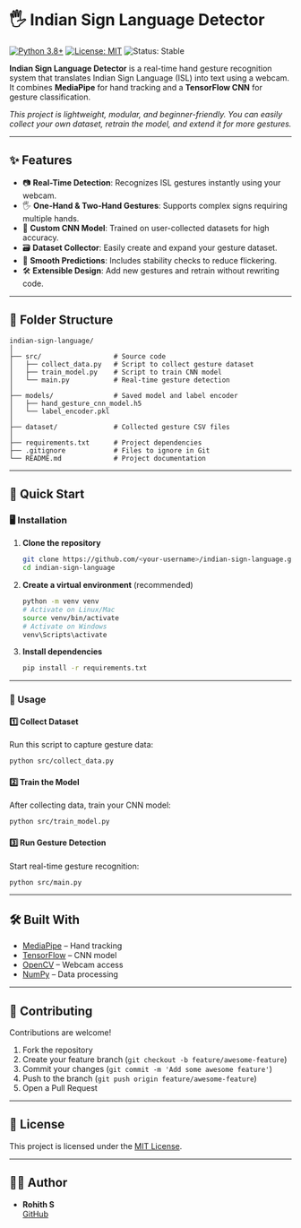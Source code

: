 # 🖐 Indian Sign Language Detector

[![Python 3.8+](https://img.shields.io/badge/python-3.8+-blue.svg)](https://www.python.org/downloads/) [![License: MIT](https://img.shields.io/badge/License-MIT-yellow.svg)](https://opensource.org/licenses/MIT) ![Status: Stable](https://img.shields.io/badge/Status-Stable-brightgreen)

**Indian Sign Language Detector** is a real-time hand gesture recognition system that translates Indian Sign Language (ISL) into text using a webcam. It combines **MediaPipe** for hand tracking and a **TensorFlow CNN** for gesture classification.

*This project is lightweight, modular, and beginner-friendly. You can easily collect your own dataset, retrain the model, and extend it for more gestures.*

---

## ✨ Features

- 📷 **Real-Time Detection**: Recognizes ISL gestures instantly using your webcam.  
- 🖐 **One-Hand & Two-Hand Gestures**: Supports complex signs requiring multiple hands.  
- 🧠 **Custom CNN Model**: Trained on user-collected datasets for high accuracy.  
- 🗃 **Dataset Collector**: Easily create and expand your gesture dataset.  
- 🔄 **Smooth Predictions**: Includes stability checks to reduce flickering.  
- 🛠 **Extensible Design**: Add new gestures and retrain without rewriting code.  

---

## 📂 Folder Structure

```
indian-sign-language/
│
├── src/                  # Source code
│   ├── collect_data.py   # Script to collect gesture dataset
│   ├── train_model.py    # Script to train CNN model
│   └── main.py           # Real-time gesture detection
│
├── models/               # Saved model and label encoder
│   ├── hand_gesture_cnn_model.h5
│   └── label_encoder.pkl
│
├── dataset/              # Collected gesture CSV files
│
├── requirements.txt      # Project dependencies
├── .gitignore            # Files to ignore in Git
└── README.md             # Project documentation
```

---

## 🚀 Quick Start

### 🖥 Installation

1. **Clone the repository**
   ```bash
   git clone https://github.com/<your-username>/indian-sign-language.git
   cd indian-sign-language
   ```

2. **Create a virtual environment** (recommended)
   ```bash
   python -m venv venv
   # Activate on Linux/Mac
   source venv/bin/activate
   # Activate on Windows
   venv\Scripts\activate
   ```

3. **Install dependencies**
   ```bash
   pip install -r requirements.txt
   ```

---

### 📝 Usage

#### 1️⃣ Collect Dataset
Run this script to capture gesture data:  
```bash
python src/collect_data.py
```

#### 2️⃣ Train the Model
After collecting data, train your CNN model:  
```bash
python src/train_model.py
```

#### 3️⃣ Run Gesture Detection
Start real-time gesture recognition:  
```bash
python src/main.py
```

---

## 🛠 Built With

- [MediaPipe](https://google.github.io/mediapipe/) – Hand tracking
- [TensorFlow](https://www.tensorflow.org/) – CNN model
- [OpenCV](https://opencv.org/) – Webcam access
- [NumPy](https://numpy.org/) – Data processing

---

## 🙌 Contributing

Contributions are welcome!  
1. Fork the repository  
2. Create your feature branch (`git checkout -b feature/awesome-feature`)  
3. Commit your changes (`git commit -m 'Add some awesome feature'`)  
4. Push to the branch (`git push origin feature/awesome-feature`)  
5. Open a Pull Request  

---

## 📜 License

This project is licensed under the [MIT License](LICENSE).

---

## 👨‍💻 Author

- **Rohith S**  
  [GitHub](https://github.com/<your-username>)
